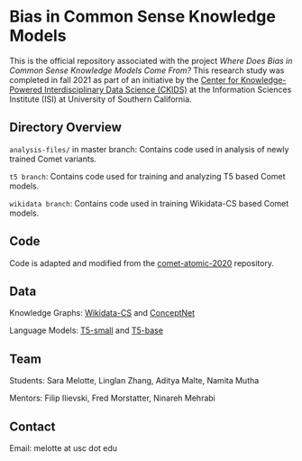 # Bias in Common Sense Knowledge Models

This is the official repository associated with the project *Where Does Bias in Common Sense Knowledge Models Come From?* This research study was completed in fall 2021 as part of an initiative by the [Center for Knowledge-Powered Interdisciplinary Data Science (CKIDS)](https://sites.usc.edu/ckids/) at the Information Sciences Institute (ISI) at University of Southern California.


## Directory Overview

```analysis-files/``` in master branch: Contains code used in analysis of newly trained Comet variants.

```t5 branch```: Contains code used for training and analyzing T5 based Comet models.

```wikidata branch```: Contains code used in training Wikidata-CS based Comet models.


## Code

Code is adapted and modified from the [comet-atomic-2020](https://github.com/allenai/comet-atomic-2020) repository.

## Data

Knowledge Graphs: [Wikidata-CS](https://zenodo.org/record/3983030/files/wikidata-cs-20200504.tsv?download=1) and [ConceptNet](https://drive.google.com/file/d/1bhkeTjDeheLXQdRpaJk6F5uTUFTpgQW0/view)

Language Models: [T5-small](https://huggingface.co/t5-small) and [T5-base](https://huggingface.co/t5-base)

## Team

Students: Sara Melotte, Linglan Zhang, Aditya Malte, Namita Mutha

Mentors: Filip Ilievski, Fred Morstatter, Ninareh Mehrabi

## Contact
Email: melotte at usc dot edu